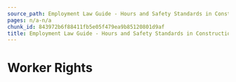 ```yaml
---
source_path: Employment Law Guide - Hours and Safety Standards in Construction Contracts.md
pages: n/a-n/a
chunk_id: 843972b6f88411fb5e05f479ea9b85120801d9af
title: Employment Law Guide - Hours and Safety Standards in Construction Contracts
---
```

# Worker Rights
